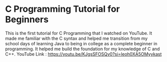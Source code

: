 # C Programming Tutorial for Beginners
This is the first tutorial for C Programming that I watched on YouTube. It made me familiar with the C syntax and helped me transition from my school days of learning Java to being in college as a complete beginner in programming. It helped me build the foundation for my knowledge of C and C++.
YouTube Link : https://youtu.be/KJgsSFOSQv0?si=leoh0XA5OMyykast
